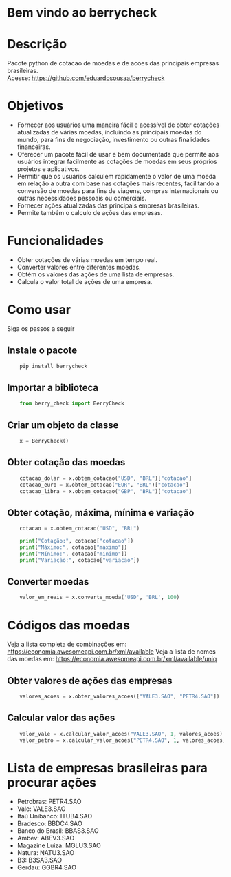 # Bem vindo ao berrycheck

# Descrição
Pacote python de cotacao de moedas e de acoes das principais empresas brasileiras. <br>
Acesse: https://github.com/eduardosousaa/berrycheck

# Objetivos
* Fornecer aos usuários uma maneira fácil e acessível de obter cotações atualizadas de várias moedas, incluindo as principais moedas do mundo, para fins de negociação, investimento ou outras finalidades financeiras. <br>
* Oferecer um pacote fácil de usar e bem documentada que permite aos usuários integrar facilmente as cotações de moedas em seus próprios projetos e aplicativos. <br>
* Permitir que os usuários calculem rapidamente o valor de uma moeda em relação a outra com base nas cotações mais recentes, facilitando a conversão de moedas para fins de viagens, compras internacionais ou outras necessidades pessoais ou comerciais. <br>
* Fornecer ações atualizadas das principais empresas brasileiras. <br>
* Permite também o calculo de ações das empresas. <br>

# Funcionalidades
* Obter cotações de várias moedas em tempo real. <br>
* Converter valores entre diferentes moedas. <br>
* Obtém os valores das ações de uma lista de empresas. <br>
* Calcula o valor total de ações de uma empresa. <br>

# Como usar
Siga os passos a seguir

## Instale o pacote <br>
```python
    pip install berrycheck
```

## Importar a biblioteca <br>
```python
    from berry_check import BerryCheck
```

## Criar um objeto da classe <br>
```python
    x = BerryCheck()  
```

## Obter cotação das moedas <br>
```python
    cotacao_dolar = x.obtem_cotacao("USD", "BRL")["cotacao"]
    cotacao_euro = x.obtem_cotacao("EUR", "BRL")["cotacao"]
    cotacao_libra = x.obtem_cotacao("GBP", "BRL")["cotacao"] 
```

## Obter cotação, máxima, mínima e variação <br>
```python
    cotacao = x.obtem_cotacao("USD", "BRL")

    print("Cotação:", cotacao["cotacao"])
    print("Máximo:", cotacao["maximo"])
    print("Mínimo:", cotacao["minimo"])
    print("Variação:", cotacao["variacao"])
```

## Converter moedas <br>
```python
    valor_em_reais = x.converte_moeda('USD', 'BRL', 100)
```

# Códigos das moedas <br>
Veja a lista completa de combinações em: https://economia.awesomeapi.com.br/xml/available
Veja a lista de nomes das moedas em: https://economia.awesomeapi.com.br/xml/available/uniq

## Obter valores de ações das empresas <br>
```python
    valores_acoes = x.obter_valores_acoes(["VALE3.SAO", "PETR4.SAO"])
```

## Calcular valor das ações <br>
```python
    valor_vale = x.calcular_valor_acoes("VALE3.SAO", 1, valores_acoes)
    valor_petro = x.calcular_valor_acoes("PETR4.SAO", 1, valores_acoes)
```

# Lista de empresas brasileiras para procurar ações 
* Petrobras: PETR4.SAO <br>
* Vale: VALE3.SAO <br>
* Itaú Unibanco: ITUB4.SAO <br>
* Bradesco: BBDC4.SAO <br>
* Banco do Brasil: BBAS3.SAO <br>
* Ambev: ABEV3.SAO <br>
* Magazine Luiza: MGLU3.SAO <br>
* Natura: NATU3.SAO <br>
* B3: B3SA3.SAO <br>
* Gerdau: GGBR4.SAO <br>




